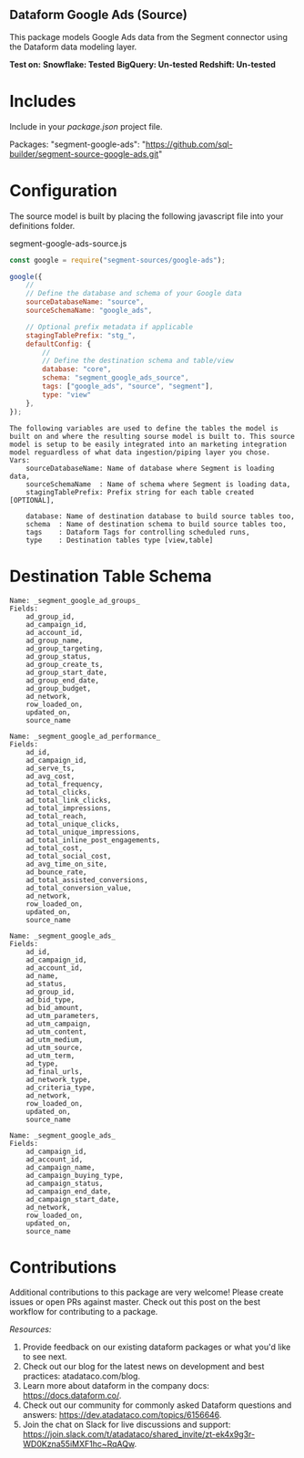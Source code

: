 ## Dataform Google Ads (Source) ## 
This package models Google Ads data from the Segment connector using the Dataform data modeling layer.

**Test on:**
  **Snowflake: Tested**
  **BigQuery: Un-tested**
  **Redshift: Un-tested**


# Includes
Include in your _package.json_ project file.

Packages: "segment-google-ads": "https://github.com/sql-builder/segment-source-google-ads.git"
  
# Configuration
The source model is built by placing the following javascript file into your definitions folder.

segment-google-ads-source.js
```javascript
const google = require("segment-sources/google-ads");

google({
    //
    // Define the database and schema of your Google data
    sourceDatabaseName: "source",
    sourceSchemaName: "google_ads",

    // Optional prefix metadata if applicable
    stagingTablePrefix: "stg_",
    defaultConfig: {
        //
        // Define the destination schema and table/view 
        database: "core",
        schema: "segment_google_ads_source",
        tags: ["google_ads", "source", "segment"],
        type: "view"
    },
});
```

```
The following variables are used to define the tables the model is built on and where the resulting sourse model is built to. This source model is setup to be easily integrated into an marketing integration model reguardless of what data ingestion/piping layer you chose.
Vars:
    sourceDatabaseName: Name of database where Segment is loading data,
    sourceSchemaName  : Name of schema where Segment is loading data,
    stagingTablePrefix: Prefix string for each table created [OPTIONAL],

    database: Name of destination database to build source tables too, 
    schema  : Name of destination schema to build source tables too,
    tags    : Dataform Tags for controlling scheduled runs,
    type    : Destination tables type [view,table]
```
    
# Destination Table Schema
```
Name: _segment_google_ad_groups_
Fields:
    ad_group_id,
    ad_campaign_id,
    ad_account_id,
    ad_group_name,
    ad_group_targeting,
    ad_group_status,
    ad_group_create_ts,
    ad_group_start_date,
    ad_group_end_date,
    ad_group_budget,
    ad_network,
    row_loaded_on,
    updated_on,
    source_name
```

```
Name: _segment_google_ad_performance_
Fields:
    ad_id,
    ad_campaign_id,
    ad_serve_ts,
    ad_avg_cost,
    ad_total_frequency,
    ad_total_clicks,
    ad_total_link_clicks,
    ad_total_impressions,
    ad_total_reach,
    ad_total_unique_clicks,
    ad_total_unique_impressions,
    ad_total_inline_post_engagements,
    ad_total_cost,
    ad_total_social_cost,
    ad_avg_time_on_site,
    ad_bounce_rate,
    ad_total_assisted_conversions,
    ad_total_conversion_value,
    ad_network,
    row_loaded_on,
    updated_on,
    source_name
```

```
Name: _segment_google_ads_
Fields:
    ad_id,
    ad_campaign_id,
    ad_account_id,
    ad_name,
    ad_status,
    ad_group_id,
    ad_bid_type,
    ad_bid_amount,
    ad_utm_parameters,
    ad_utm_campaign,
    ad_utm_content,
    ad_utm_medium,
    ad_utm_source,
    ad_utm_term,
    ad_type,
    ad_final_urls,
    ad_network_type,
    ad_criteria_type,
    ad_network,
    row_loaded_on,
    updated_on,
    source_name
```

```
Name: _segment_google_ads_
Fields:
    ad_campaign_id,
    ad_account_id,
    ad_campaign_name,
    ad_campaign_buying_type,
    ad_campaign_status,
    ad_campaign_end_date,
    ad_campaign_start_date,
    ad_network,
    row_loaded_on,
    updated_on,
    source_name
```
    
    
# Contributions
Additional contributions to this package are very welcome! Please create issues or open PRs against master. Check out this post on the best workflow for contributing to a package.

_Resources:_
1. Provide feedback on our existing dataform packages or what you'd like to see next.
2. Check out our blog for the latest news on development and best practices: atadataco.com/blog.
3. Learn more about dataform in the company docs: https://docs.dataform.co/.
4. Check out our community for commonly asked Dataform questions and answers: https://dev.atadataco.com/topics/6156646.
5. Join the chat on Slack for live discussions and support: https://join.slack.com/t/atadataco/shared_invite/zt-ek4x9g3r-WD0Kzna55iMXF1hc~RqAQw.
